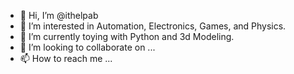 - 👋 Hi, I’m @ithelpab
- 👀 I’m interested in Automation, Electronics, Games, and Physics.
- 🌱 I’m currently toying with Python and 3d Modeling.
- 💞️ I’m looking to collaborate on ...
- 📫 How to reach me ...

<!---
ithelpab/ithelpab is a ✨ special ✨ repository because its `README.md` (this file) appears on your GitHub profile.
You can click the Preview link to take a look at your changes.
--->
